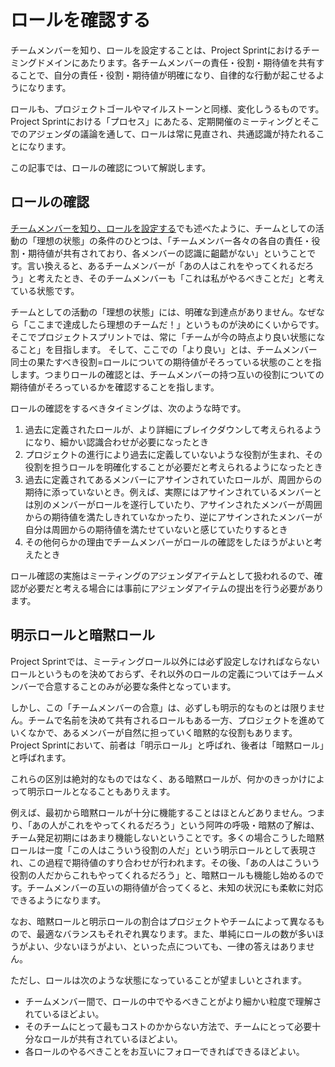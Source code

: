 # ロールを確認する

チームメンバーを知り、ロールを設定することは、Project Sprintにおけるチーミングドメインにあたります。各チームメンバーの責任・役割・期待値を共有することで、自分の責任・役割・期待値が明確になり、自律的な行動が起こせるようになります。

ロールも、プロジェクトゴールやマイルストーンと同様、変化しうるものです。Project Sprintにおける「プロセス」にあたる、定期開催のミーティングとそこでのアジェンダの議論を通して、ロールは常に見直され、共通認識が持たれることになります。

この記事では、ロールの確認について解説します。

## **ロールの確認**

[チームメンバーを知り、ロールを設定する](section2-2.md)でも述べたように、チームとしての活動の「理想の状態」の条件のひとつは、「チームメンバー各々の各自の責任・役割・期待値が共有されており、各メンバーの認識に齟齬がない」ということです。言い換えると、あるチームメンバーが「あの人はこれをやってくれるだろう」と考えたとき、そのチームメンバーも「これは私がやるべきことだ」と考えている状態です。

チームとしての活動の「理想の状態」には、明確な到達点がありません。なぜなら「ここまで達成したら理想のチームだ！」というものが決めにくいからです。そこでプロジェクトスプリントでは、常に「チームが今の時点より良い状態になること」を目指します。 そして、ここでの「より良い」とは、チームメンバー同士の果たすべき役割=ロールについての期待値がそろっている状態のことを指します。つまりロールの確認とは、チームメンバーの持つ互いの役割についての期待値がそろっているかを確認することを指します。

ロールの確認をするべきタイミングは、次のような時です。

1. 過去に定義されたロールが、より詳細にブレイクダウンして考えられるようになり、細かい認識合わせが必要になったとき
2. プロジェクトの進行により過去に定義していないような役割が生まれ、その役割を担うロールを明確化することが必要だと考えられるようになったとき
3. 過去に定義されてあるメンバーにアサインされていたロールが、周囲からの期待に添っていないとき。例えば、実際にはアサインされているメンバーとは別のメンバーがロールを遂行していたり、アサインされたメンバーが周囲からの期待値を満たしきれていなかったり、逆にアサインされたメンバーが自分は周囲からの期待値を満たせていないと感じていたりするとき
4. その他何らかの理由でチームメンバーがロールの確認をしたほうがよいと考えたとき

ロール確認の実施はミーティングのアジェンダアイテムとして扱われるので、確認が必要だと考える場合には事前にアジェンダアイテムの提出を行う必要があります。

## **明示ロールと暗黙ロール**

Project Sprintでは、ミーティングロール以外には必ず設定しなければならないロールというものを決めておらず、それ以外のロールの定義についてはチームメンバーで合意することのみが必要な条件となっています。

しかし、この「チームメンバーの合意」は、必ずしも明示的なものとは限りません。チームで名前を決めて共有されるロールもある一方、プロジェクトを進めていくなかで、あるメンバーが自然に担っていく暗黙的な役割もあります。Project Sprintにおいて、前者は「明示ロール」と呼ばれ、後者は「暗黙ロール」と呼ばれます。

これらの区別は絶対的なものではなく、ある暗黙ロールが、何かのきっかけによって明示ロールとなることもありえます。

例えば、最初から暗黙ロールが十分に機能することはほとんどありません。つまり、「あの人がこれをやってくれるだろう」という阿吽の呼吸・暗黙の了解は、チーム発足初期にはあまり機能しないということです。多くの場合こうした暗黙ロールは一度「この人はこういう役割の人だ」という明示ロールとして表現され、この過程で期待値のすり合わせが行われます。その後、「あの人はこういう役割の人だからこれもやってくれるだろう」と、暗黙ロールも機能し始めるのです。チームメンバーの互いの期待値が合ってくると、未知の状況にも柔軟に対応できるようになります。

なお、暗黙ロールと明示ロールの割合はプロジェクトやチームによって異なるもので、最適なバランスもそれぞれ異なります。また、単純にロールの数が多いほうがよい、少ないほうがよい、といった点についても、一律の答えはありません。

ただし、ロールは次のような状態になっていることが望ましいとされます。

* チームメンバー間で、ロールの中でやるべきことがより細かい粒度で理解されているほどよい。
* そのチームにとって最もコストのかからない方法で、チームにとって必要十分なロールが共有されているほどよい。
* 各ロールのやるべきことをお互いにフォローできればできるほどよい。
